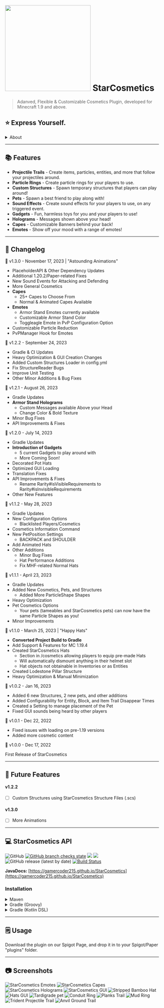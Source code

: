 # <img style="height: 7vh; width: auto;" src="https://repository-images.githubusercontent.com/526660913/d4667242-a661-4ad4-8d59-3ab41787f400"> StarCosmetics

> Adanved, Flexible & Customizable Cosmetics Plugin, developed for Minecraft 1.9 and above.

## ⭐ Express Yourself.
<details>
    <summary>About</summary>

StarCosmetics is an innovative, advanced, feature-packed and customizable cosmetics plugin, created by GamerCoder.

Featuring things from Projectile Trails, Particle Rings, Custom Structures, Pets, Sound Effects, and more, StarCosmetics is the best cosmetics plugin for your server.
</details>

---

## 📚 Features
- **Projectile Trails** - Create items, particles, entities, and more that follow your projectiles around.
- **Particle Rings** - Create particle rings for your players to use.
- **Custom Structures** - Spawn temporary structures that players can play around!
- **Pets** - Spawn a best friend to play along with!
- **Sound Effects** - Create sound effects for your players to use, on any triggered event.
- **Gadgets** - Fun, harmless toys for you and your players to use!
- **Holograms** - Messages shown above your head!
- **Capes** - Customizable Banners behind your back!
- **Emotes** - Show off your mood with a range of emotes!

---

## 📓 Changelog

🕺 v1.3.0 - November 17, 2023 | "Astounding Animations"
- PlaceholderAPI & Other Dependency Updates
- Additional 1.20.2/Paper-related Fixes
- New Sound Events for Attacking and Defending
- More General Cosmetics
- **Capes**
  - 25+ Capes to Choose From
  - Normal & Animated Capes Available
- **Emotes**
  - Armor Stand Emotes currently available
  - Customizable Armor Stand Color
  - Toggleagle Emote in PvP Configuration Option
- Customizable Particle Reduction
- PvPManager Hook for Emotes

🔧 v1.2.2 - September 24, 2023
- Gradle & CI Updates
- Heavy Optimization & GUI Creation Changes
- Added Custom Structures Loader in config.yml
- Fix StructureReader Bugs
- Improve Unit Testing
- Other Minor Additions & Bug Fixes

📰 v1.2.1 - August 26, 2023
- Gradle Updates
- **Armor Stand Holograms**
  - Custom Messages available Above your Head
  - Change Color & Bold Texture
- Minor Bug Fixes
- API Improvements & Fixes

🔫 v1.2.0 - July 14, 2023
- Gradle Updates
- **Introduction of Gadgets**
  - 5 current Gadgets to play around with
  - More Coming Soon!
- Decorated Pot Hats
- Optimized GUI Loading
- Translation Fixes
- API Improvements & Fixes
  - Rename Rarity#isVisibleRequirements to Rarity#isInvisibleRequirements 
- Other New Features

🔧 v1.1.2 - May 28, 2023
- Gradle Updates
- New Configuration Options
  - Blacklisted Players/Cosmetics 
- Cosmetics Information Command
- New PetPosition Settings
  - BACKPACK and SHOULDER
- Add Animated Hats
- Other Additions 
  - Minor Bug Fixes
  - Hat Performance Additions
  - Fix MHF-related Normal Hats

📖 v1.1.1 - April 23, 2023
- Gradle Updates
- Added New Cosmetics, Pets, and Structures
  - Added More ParticleShape Shapes
- Heavy Optimization
- Pet Cosmetics Options
  - Your pets (tameables and StarCosmetics pets) can now have the same Particle Shapes as you!
- Minor Improvements 

🎩 v1.1.0 - March 25, 2023 | "Happy Hats"
- **Converted Project Build to Gradle**
- Add Support & Features for MC 1.19.4
- Created StarCosmetics Hats
  - Section in /cosmetics allowing players to equip pre-made Hats
  - Will automatically dismount anything in their helmet slot
  - Hat objects not obtainable in Inventories or as Entities
- Created Lodestone Pillar Structure
- Heavy Optimization & Manual Minimization

🐄 v1.0.2 - Jan 16, 2023
- Added 6 new Structures, 2 new pets, and other additions
- Added Configurability for Entity, Block, and Item Trail Disappear Times
- Created a Setting to manage placement of the Pet
- Fixed GUI sounds being heard by other players

💽 v1.0.1 - Dec 22, 2022
- Fixed issues with loading on pre-1.19 versions
- Added more cosmetic content

💽 v1.0.0 - Dec 17, 2022

First Release of StarCosmetics

---

## 🔮 Future Features

#### v1.2.2
- [ ] Custom Structures using StarCosmetics Structure Files (.scs)

#### v1.3.0
- [ ] More Animations

---

## 💻 StarCosmetics API
![GitHub](https://img.shields.io/github/license/GamerCoder215/StarCosmetics)
[![GitHub branch checks state](https://github.com/GamerCoder215/StarCosmetics/actions/workflows/build.yml/badge.svg)](https://github.com/GamerCoder215/StarCosmetics/actions/workflows/build.yml)
[![](https://jitpack.io/v/GamerCoder215/StarCosmetics.svg)](https://jitpack.io/#GamerCoder215/StarCosmetics)
[![](https://jitci.com/gh/GamerCoder215/StarCosmetics/svg)](https://jitci.com/gh/GamerCoder215/StarCosmetics)
![GitHub release (latest by date)](https://img.shields.io/github/v/release/GamerCoder215/StarCosmetics?style=plastic)
[![Build Status](https://ci.codemc.io/job/gamercoder215/job/StarCosmetics/badge/icon)](https://ci.codemc.io/job/gamercoder215/job/StarCosmetics/)

**JavaDocs:** [https://gamercoder215.github.io/StarCosmetics](https://gamercoder215.github.io/StarCosmetics)

### Installation

<details>
    <summary>Maven</summary>

```xml
<project>

    <repositories>
        <repository>
            <id>codemc-releases</id>
            <url>https://repo.codemc.io/repository/maven-releases/</url>
        </repository>
    </repositories>
    
    <dependencies>
        <dependency>
            <groupId>me.gamercoder215.starcosmetics</groupId>
            <artifactId>starcosmetics-api</artifactId>
            <version>[VERSION]</version>
        </dependency>
    </dependencies>
    
</project>
```
</details>

<details>
    <summary>Gradle (Groovy)</summary>

```gradle
repositories {
    maven { url 'https://repo.codemc.io/repository/maven-releases/' }
}

dependencies {
    implementation 'me.gamercoder215.starcosmetics:starcosmetics-api:[VERSION]'
}
```
</details>

<details>
    <summary>Gradle (Kotlin DSL)</summary>

```kotlin
repositories {
    maven(url = "https://repo.codemc.io/repository/maven-releases/")
}

dependencies {
    implementation('me.gamercoder215.starcosmetics:starcosmetics-api:[VERSION]')
}
```
</details>

---
## 🗒️ Usage
Download the plugin on our Spigot Page, and drop it in to your Spigot/Paper "plugins" folder.

---

## 📷 Screenshots

<img src="https://media.discordapp.net/attachments/894254760075603980/1175255342263836692/2023-11-17_19.46.50.png" title="StarCosmetics v1.3.0 Emotes" alt="StarCosmetics Emotes">

<img src="https://media.discordapp.net/attachments/894254760075603980/1173088902819610644/2023-11-11_20.34.39.png" title="StarCosmetics v1.3.0 Capes" alt="StarCosmetics Capes">

<img src="https://media.discordapp.net/attachments/894254760075603980/1145101159367987281/2023-08-26_15.51.54.png" title="StarCosmetics v1.2.1 Holograms" alt="StarCosmetics Holograms">

<img src="https://media.discordapp.net/attachments/894254760075603980/1129526351444070561/2023-07-14_16.33.56.png" title="StarCosmetics v1.2.0 Gadgets GUI" alt="StarCosmetics GUI">

<img src="https://media.discordapp.net/attachments/894254760075603980/1089413119933161523/2023-03-25_23.57.33.png" title="Stripped Bamboo Hat" alt="Stripped Bamboo Hat">

<img src="https://media.discordapp.net/attachments/894254760075603980/1089413119538909224/2023-03-25_23.57.19.png" title="Hats GUI" alt="Hats GUI">

<img src="https://media.discordapp.net/attachments/894254760075603980/1053917691632693288/2022-12-18_00.10.32.png" title="Tardigrade Pet" alt="Tardigrade pet">

<img src="https://media.discordapp.net/attachments/894254760075603980/1053917533369028678/2022-12-02_20.27.25.png" title="Conduit Ring" alt="Conduit Ring">

<img src="https://media.discordapp.net/attachments/894254760075603980/1053917692278616074/2022-12-18_00.11.33.png" title="Planks Trail" alt="Planks Trail">

<img src="https://media.discordapp.net/attachments/894254760075603980/1053917691917910107/2022-12-18_00.10.55.png" title="Mud Ring" alt="Mud Ring">

<img src="https://media.discordapp.net/attachments/830852440273322044/1039015346989973634/image.png" title="Trident Projectile Trail" alt="Trident Projectile Trail">

<img src="https://media.discordapp.net/attachments/894254760075603980/1044073473770799114/image.png" title="Anvil Ground Trail" alt="Anvil Ground Trail">
